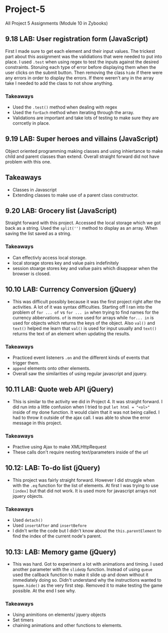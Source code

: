 # Project-5
 All Project 5 Assignments (Module 10 in Zybooks)
## 9.18 LAB: User registration form (JavaScript)
First I made sure to get each element and their input values. The trickest part about this  assignment was the validiations that were needed to put into place. I used `.test` when using regex to test the inputs against the desired constraints. Storuing each type of error before displaying them when the user clicks on the submit button. Then removing the class `hide` if there were any errors in order to display the errors. If there weren't any in the array take I needed to add the class to not show anything.  

### Takeaways
-  Used the `.test()` method when dealing with regex
- Used the `forEach` method when iterating through the array. 
- Validations are important and take lots of testing to make sure they are corrcetly in place. 

## 9.19 LAB: Super heroes and villains (JavaScript)
Object oriented programming making classes and using inhiertance to make child and parent classes than extend. Overall straight forward did not have problem with this one. 

## Takeaways
- Classes in Javascript
- Extending classes to make use of a parent class constructor. 

## 9.20 LAB: Grocery list (JavaScript)
Straight forward with this project. Accessed the local storage which we got back as a string. Used the `split('')` method to display as an array. When saving the list saved as a string.

### Takeaways
- Can effectivly access local storage. 
- local storage stores key and value pairs indefinitely
- session stoarge stores key and vallue pairs which disappear when the browser is closed. 

## 10.10 LAB: Currency Conversion (jQuery)
- This was difficult possibly because it was the first project right after the activities. A lot of it was syntax difficulties. Starting off I ran into the problem of `for ... of` vs `for ... in` when trying to find names for the currency abbervations. `of` is more used for arrays while `for... in` is used for objects which returns the keys of the object. Also `val()` and `text()` helped me learn that `val()` is used for input usually and `text()` returns the text of an element when updating the results. 

### Takeaways
- Practiced event listeners `.on` and the different kinds of events that trigger them. 
- `append` elements onto other elements. 
- Overall saw the similarities of using regular javascript and jquery. 

## 10.11 LAB: Quote web API (jQuery)
- This is similar to the activity we did in Project 4. It was straight forward. I did run into a little confusion when I tried to put `let html = "<ol>"` inside of my done function. It would claim that it was not being called. I had to throw it outside of the ajax call. I was able to show the error message in this project. 

### Takeaways
- Practive using Ajax to make XMLHttpRequest
- These calls don't require nesting text/parameters inside of the url

## 10.12: LAB: To-do list (jQuery)
- This project was fairly straight forward. However I did struggle when with the `.eq` function for the list of elements. At first I was trying to use `[index]` but that did not work. It is used more for javascript arrays not jquery objects. 

### Takeaways
- Used `detach()`
- Used `insertAfter` and `insertBefore`
- I didn't write the code but I didn't know about the `this.parentElement` to find the index of the current node's parent. 

## 10.13: LAB: Memory game (jQuery)
- This was hard. Got to experiment a lot with animations and timing. I used another parameter with the `slideUp` function. Instead of using `queue` used the callback function to make it slide up and down without it immediately doing so. Didn't understand why the instructions wanted to `$game.hide()` as the very first step. Removed it to make testing the game possible. At the end I see why.

### Takeaways
- Using animitions on elements/ jquery objects
- Set timers 
- chaining animations and other functions to elements. 